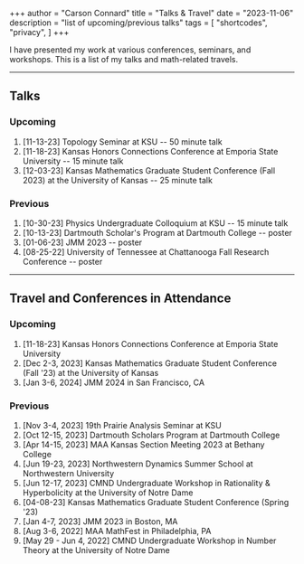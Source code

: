 +++
author = "Carson Connard"
title = "Talks & Travel"
date = "2023-11-06"
description = "list of upcoming/previous talks"
tags = [
    "shortcodes",
    "privacy",
]
+++

I have presented my work at various conferences, seminars, and workshops. This is a list of my talks and math-related travels.
<!--more-->
---
## Talks

### Upcoming

1. [11-13-23] Topology Seminar at KSU -- 50 minute talk
2. [11-18-23] Kansas Honors Connections Conference at Emporia State University -- 15 minute talk
3. [12-03-23] Kansas Mathematics Graduate Student Conference (Fall 2023) at the University of Kansas -- 25 minute talk

### Previous

1. [10-30-23] Physics Undergraduate Colloquium at KSU -- 15 minute talk
2. [10-13-23] Dartmouth Scholar's Program at Dartmouth College -- poster
3. [01-06-23] JMM 2023 -- poster
4. [08-25-22] University of Tennessee at Chattanooga Fall Research Conference -- poster

---

## Travel and Conferences in Attendance

### Upcoming

1. [11-18-23] Kansas Honors Connections Conference at Emporia State University
2. [Dec 2-3, 2023] Kansas Mathematics Graduate Student Conference (Fall '23) at the University of Kansas
3. [Jan 3-6, 2024] JMM 2024 in San Francisco, CA

### Previous

1. [Nov 3-4, 2023] 19th Prairie Analysis Seminar at KSU
2. [Oct 12-15, 2023] Dartmouth Scholars Program at Dartmouth College
3. [Apr 14-15, 2023] MAA Kansas Section Meeting 2023 at Bethany College
4. [Jun 19-23, 2023] Northwestern Dynamics Summer School at Northwestern University
5. [Jun 12-17, 2023] CMND Undergraduate Workshop in Rationality & Hyperbolicity at the University of Notre Dame
6. [04-08-23] Kansas Mathematics Graduate Student Conference (Spring '23)
7. [Jan 4-7, 2023] JMM 2023 in Boston, MA
8. [Aug 3-6, 2022] MAA MathFest in Philadelphia, PA
9. [May 29 - Jun 4, 2022] CMND Undergraduate Workshop in Number Theory at the University of Notre Dame